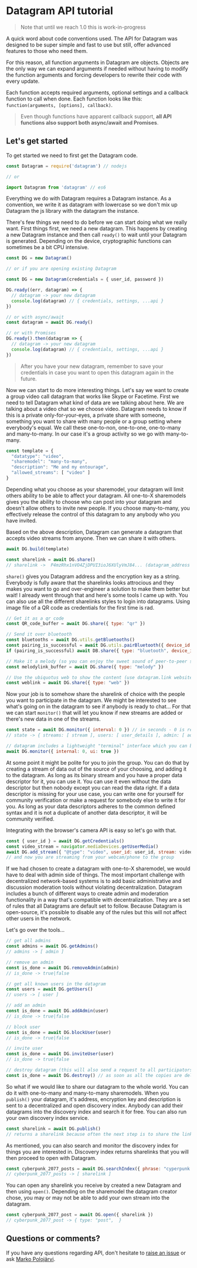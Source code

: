 # Datagram API tutorial

> Note that until we reach 1.0 this is work-in-progress

A quick word about code conventions used. The API for Datagram was designed to be super simple and fast to use but still, offer advanced features to those who need them.

For this reason, all function arguments in Datagram are objects. Objects are the only way we can expand arguments if needed without having to modify the function arguments and forcing developers to rewrite their code with every update.

Each function accepts required arguments, optional settings and a callback function to call when done. Each function looks like this: `function(arguments, [options], callback)`.

> Even though functions have apparent callback support, **all API functions also support both async/await and Promises**.

## Let's get started

To get started we need to first get the Datagram code.

```javascript
const Datagram = require('datagram') // nodejs

// or

import Datagram from 'datagram' // es6
```

Everything we do with Datagram requires a Datagram instance. As a convention, we write it as datagram with lowercase so we don't mix up Datagram the js library with the datagram the instance.

There's few things we need to do before we can start doing what we really want. First things first, we need a new datagram. This happens by creating a new Datagram instance and then call `ready()` to wait until your Datagram is generated. Depending on the device, cryptographic functions can sometimes be a bit CPU intensive. 

```javascript
const DG = new Datagram()

// or if you are opening existing Datagram

const DG = new Datagram(credentials = { user_id, password })

DG.ready((err, datagram) => {
  // datagram -> your new datagram
  console.log(datagram) // { credentials, settings, ...api }
})

// or with async/await
const datagram = await DG.ready()

// or with Promises
DG.ready().then(datagram => {
  // datagram -> your new datagram
  console.log(datagram) // { credentials, settings, ...api }
})
```

> After you have your new datagram, remember to save your credentials in case you want to open this datagram again in the future.

Now we can start to do more interesting things. Let's say we want to create a group video call datagram that works like Skype or Facetime. First we need to tell Datagram what kind of data are we talking about here. We are talking about a video chat so we choose video. Datagram needs to know if this is a private only-for-your-eyes, a private share with someone, something you want to share with many people or a group setting where everybody's equal. We call these one-to-non, one-to-one, one-to-many and many-to-many. In our case it's a group activity so we go with many-to-many.

```javascript
const template = {
  "datatype": "video",
  "sharemodel": "many-to-many",
  "description": "Me and my entourage",
  "allowed_streams": [ "video" ]
}
```

Depending what you choose as your sharemodel, your datagram will limit others ability to be able to affect your datagram. All one-to-X sharemodels gives you the ability to choose who can post into your datagram and doesn't  allow others to invite new people. If you choose many-to-many, you effectively release the control of this datagram to any anybody who you have invited.

Based on the above description, Datagram can generate a datagram that accepts video streams from anyone. Then we can share it with others.

```javascript
await DG.build(template)

const sharelink = await DG.share()
// sharelink ->  P4mzRhx1nVO4ZjDPUI3ioJ6XUlyVmJ84... (datagram_address|datagram_encryption_key|index_stream_key)
```

`share()` gives you Datagram address and the encryption key as a string. Everybody is fully aware that the sharelinks looks attrocious and they makes you want to go and over-engineer a solution to make them better but wait! I already went through that and here's some tools I came up with. You can also use all the different sharelinks styles to login into datagrams. Using image file of a QR code as credentials for the first time is rad.

```javascript
// Get it as a qr code
const QR_code_buffer = await DG.share({ type: "qr" })

// Send it over bluetooth
const bluetooths = await DG.utils.getBluetooths()
const pairing_is_successful = await DG.utils.pairBluetooth({ device_id: "fA52gS-dfb23gag" })
if (pairing_is_successful) await DB.share({ type: "bluetooth", device_id: "fA52gS-dfb23gag" })

// Make it a melody (so you can enjoy the sweet sound of peer-to-peer sharing)
const melodylink_buffer = await DG.share({ type: "melody" })

// Use the ubiquotus web to show the content (use datagram.link website or host your own standalone web share server)
const weblink = await DG.share({ type: "web" })
```

Now your job is to somehow share the sharelink of choice with the people you want to participate in the datagram. We might be interested to see what's going on in the datagram to see if anybody is ready to chat... For that we can start `monitor()` that will let you know if new streams are added or there's new data in one of the streams.

```javascript
const state = await DG.monitor({ interval: 0 }) // in seconds - 0 is real-time
// state -> { streams: [ stream ], users: [ user_details ], admin: [ admin_action ], settings: { datatype, sharemodel, ...others } }

// datagram includes a lightweight "terminal" interface which you can bring up when monitoring
await DG.monitor({ internal: 0, ui: true })
```

At some point it might be polite for you to join the group. You can do that by creating a stream of data out of the source of your choosing, and adding it to the datagram. As long as its binary stream and you have a proper data descriptor for it, you can use it. You can use it even without the data descriptor but then nobody except you can read the data right. If a data descriptor is missing for your use case, you can write one for yourself for community verification or make a request for somebody else to write it for you. As long as your data descriptors adheres to the common defined syntax and it is not a duplicate of another data descriptor, it will be community verified. 

Integrating with the browser's camera API is easy so let's go with that.

```javascript
const { user_id } = await DG.getCredentials()
const video_stream = navigator.mediaDevices.getUserMedia()
await DG.add_stream({ "@type": "video", user_id: user_id, stream: video_stream)
// and now you are streaming from your webcam/phone to the group
```

If we had chosen to create a datagram with one-to-X sharemodel, we would have to deal with admin side of things. The most important challenge with decentralized network-based systems is to add basic administrative and discussion moderation tools without violating decentralization. Datagram includes a bunch of different ways to create admin and moderation functionality in a way that's compatible with decentralization. They are a set of rules that all Datagrams are default set to follow. Because Datagram is open-source, it's possible to disable any of the rules but this will not affect other users in the network.

Let's go over the tools...

```javascript
// get all admins
const admins = await DG.getAdmins()
// admins -> [ admin ]

// remove an admin
const is_done = await DG.removeAdmin(admin)
// is_done -> true|false

// get all known users in the datagram
const users = await DG.getUsers()
// users -> [ user ]

// add an admin
const is_done = await DG.addAdmin(user)
// is_done -> true|false

// block user
const is_done = await DG.blockUser(user)
// is_done -> true|false

// invite user
const is_done = await DG.inviteUser(user)
// is_done -> true|false

// destroy datagram (this will also send a request to all participators to delete their copies of the data)
const is_done = await DG.destroy() // as soon as all the copies are deleted, datagram ceases to exist
```

So what if we would like to share our datagram to the whole world. You can do it with one-to-many and many-to-many sharemodels. When you `publish()` your datagram, it's address, encryption key and description is sent to a decentralized and open discovery index. Anybody can add their datagrams into the discovery index and search it for free. You can also run your own discovery index service.

```javascript
const sharelink = await DG.publish()
// returns a sharelink because often the next step is to share the link with others
```

As mentioned, you can also search and monitor the discovery index for things you are interested in. Discovery index returns sharelinks that you will then proceed to open with Datagram.

```javascript
const cyberpunk_2077_posts = await DG.searchIndex({ phrase: "cyperpunk 2077" })
// cyberpunk_2077_posts -> [ sharelink ]
```

You can open any sharelink you receive by created a new Datagram and then using `open()`. Depending on the sharemodel the datagram creator chose, you may or may not be able to add your own stream into the datagram.

```javascript
const cyberpunk_2077_post = await DG.open({ sharelink })
// cyberpunk_2077_post -> { type: "post",  }
```

## Questions or comments?

If you have any questions regarding API, don't hesitate to [raise an issue](https://github.com/machianists/datagram-node/issues) or ask [Marko Polojärvi](https://twitter.com/markopolojarvi).